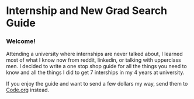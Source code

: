 # Internship and New Grad Search Guide

### Welcome! 

Attending a university where internships are never talked about, I learned most of what I know now from reddit, linkedin, or talking with upperclass men. I decided to write a one stop shop guide for all the things you need to know and all the things I did to get 7 interships in my 4 years at university.

If you enjoy the guide and want to send a few dollars my way, send them to [Code.org](https://code.org/about/donors) instead.